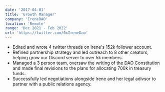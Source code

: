 ```yaml
---
date: '2017-04-01'
title: 'Growth Manager'
company: 'IreneDAO'
location: 'Remote'
range: 'Dec 2021 - Feb 2022'
url: 'https://twitter.com/0xIreneDao'
---
```


- Edited and wrote 4 twitter threads on Irene's 152k follower account.
- Refined partnership strategy and led outreach to 8 other creators, helping grow our Discord server to over 5k members.
- Managed a 3 person team, oversaw the writing of the DAO Constitution and made final revisions to the plans for allocating 700k in treasury funds.
- Successfully led negotiations alongside Irene and her legal adivsor to partner with a public relations agency.

